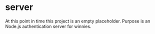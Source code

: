 ﻿# server

At this point in time this project is an empty placeholder.
Purpose is an Node.js authentication server for winnies.

